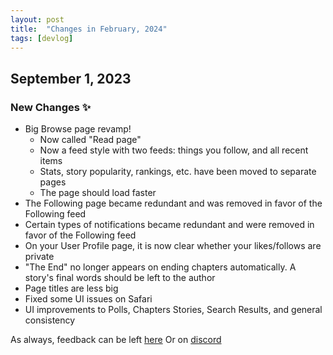 ```yaml
---
layout: post
title:  "Changes in February, 2024"
tags: [devlog]
---
```


## September 1, 2023

### New Changes ✨

- Big Browse page revamp!
	- Now called "Read page"
	- Now a feed style with two feeds: things you follow, and all recent items
	- Stats, story popularity, rankings, etc. have been moved to separate pages
	- The page should load faster
- The Following page became redundant and was removed in favor of the Following feed
- Certain types of notifications became redundant and were removed in favor of the Following feed
- On your User Profile page, it is now clear whether your likes/follows are private
- "The End" no longer appears on ending chapters automatically. A story's final words should be left to the author
- Page titles are less big
- Fixed some UI issues on Safari
- UI improvements to Polls, Chapters Stories, Search Results, and general consistency

As always, feedback can be left [here](https://collaberotica.org/tos/feedack)
Or on [discord](https://collaberotica.org/discord)